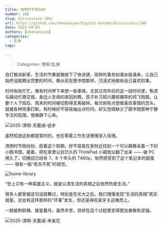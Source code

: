 ```yaml
---
title: 清明时节雨纷纷
number: 108
slug: discussions-108/
url: https://github.com/shenweiyan/Digital-Garden/discussions/108
date: 2025-04-05
authors: [shenweiyan]
categories: 
  - 乱弹
tags: 

---
```


> Categories: 博客/乱弹

自打搬进新家，生活的节奏就像按下了快进键，琐碎的事务如潮水般涌来，让自己始终没能腾出完整的时间，像从前在图书馆那样，沉浸式地做些自己喜欢的事。

<!-- more -->

时间匆匆忙忙，难有时间停下来想一些事情，尤其过完年后的这一段时间里，焦虑与躁动忙碌交错。身边人生病的来回折腾，孩子补习班兴趣班辅导的鸡飞狗跳，让整个人下班后、周末的时间被切割得支离破碎。每次刚有点想做喜欢事情的念头，就被各种琐事打断。有时候好不容易抽出点时间，却又觉得缺少了图书馆那种宁静专注的氛围，很难静下心来。

![2025-清明-天鹿湖-徒步](https://kg.weiyan.tech/2025/04/2025-qm-1.jpg)

虽然知道这些都是暂时的，也在等着工作生活慢慢渐入佳境。

清明时节雨纷纷，趁着这个假期，好不容易在家附近找到一个可以静静呆着一下的小图书馆。接着，把在家里尘封已久的 ThinkPad 小钢炮又翻了出来 —— 破 PC 用久了，切换回已经有 7、8 个年头的 T460p，依然感受到了这个笔记本的倔强 —— 很有一股“老兵不死”的错觉。

![home-library](https://kg.weiyan.tech/2025/04/home-library.jpg)

“世上只有一种英雄主义，就是认清生活的真相之后依然热爱生活。”

很多人都曾被这句话鼓舞过，特别是在长大之后，我们慢慢发现“生活的真相”其实就是，总会有这样那样的“坏事”发生，但还是得咬紧牙关迎难而上。

一路披荆斩棘、披星戴月，虽然辛苦，但却在这个过程里变得更加勇敢和坚强。

![2025-清明-天鹿湖-禾雀花](https://kg.weiyan.tech/2025/04/2025-birdwoodiana.webp)

<script src="https://giscus.app/client.js"
	data-repo="shenweiyan/Digital-Garden"
	data-repo-id="R_kgDOKgxWlg"
	data-mapping="number"
	data-term="108"
	data-reactions-enabled="1"
	data-emit-metadata="0"
	data-input-position="bottom"
	data-theme="light"
	data-lang="zh-CN"
	crossorigin="anonymous"
	async>
</script>
